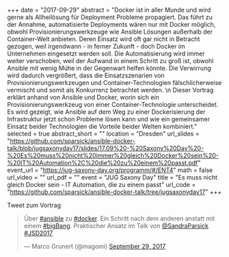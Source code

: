+++
date = "2017-09-29"
abstract = "Docker ist in aller Munde und wird gerne als Allheilösung für Deployment Probleme propagiert. Das führt zu der Annahme, automatisierte Deployments wären nur mit Docker möglich, obwohl Provisionierungswerkzeuge wie Ansible Lösungen außerhalb der Container-Welt anbieten. Deren Einsatz wird oft gar nicht in Betracht gezogen, weil irgendwann - in ferner Zukunft - doch Docker im Unternehmen eingesetzt werden soll. Die Automatisierung wird immer weiter verschoben, weil der Aufwand in einem Schritt zu groß ist, obwohl Ansible mit wenig Mühe in der Gegenwart helfen könnte. Die Verwirrung wird dadurch vergrößert, dass die Einsatzszenarien von Provisionierungswerkzeugen und Container-Technologien fälschlicherweise vermischt und somit als Konkurrenz betrachtet werden. \n Dieser Vortrag erklärt anhand von Ansible und Docker, worin sich ein Provisionierungswerkzeug von einer Container-Technologie unterscheidet. Es wird gezeigt, wie Ansible auf dem Weg zu einer Dockerisierung der Infrastruktur jetzt schon Probleme lösen kann und wie ein gemeinsamer Einsatz beider Technologien die Vorteile beider Welten kombiniert."
selected = true
abstract_short = ""
location = "Dresden"
url_slides = "https://github.com/sparsick/ansible-docker-talk/blob/jugsaxonyday17/slides/17.09%20-%20Saxony%20Day%20-%20Es%20muss%20nicht%20immer%20gleich%20Docker%20sein%20-%20IT%20Automation%2C%20die%20zu%20einem%20passt.pdf"
event_url = "https://jug-saxony-day.org/programm/#/ENT4"
math = false
url_video = ""
url_pdf = ""
event = "JUG Saxony Day"
title = "Es muss nicht gleich Docker sein - IT Automation, die zu einem passt"
url_code = "https://github.com/sparsick/ansible-docker-talk/tree/jugsaxonyday17"
+++

Tweet zum Vortrag

<blockquote class="twitter-tweet" data-partner="tweetdeck"><p lang="de" dir="ltr">Über <a href="https://twitter.com/hashtag/ansible?src=hash&amp;ref_src=twsrc%5Etfw">#ansible</a> zu <a href="https://twitter.com/hashtag/docker?src=hash&amp;ref_src=twsrc%5Etfw">#docker</a>. Ein Schritt nach dem anderen anstatt mit einem <a href="https://twitter.com/hashtag/bigBang?src=hash&amp;ref_src=twsrc%5Etfw">#bigBang</a>. Praktischer Ansatz im Talk von <a href="https://twitter.com/SandraParsick?ref_src=twsrc%5Etfw">@SandraParsick</a> <a href="https://twitter.com/hashtag/JSD2017?src=hash&amp;ref_src=twsrc%5Etfw">#JSD2017</a></p>&mdash; Marco Grunert (@magomi) <a href="https://twitter.com/magomi/status/913758634173243392?ref_src=twsrc%5Etfw">September 29, 2017</a></blockquote>
<script async src="//platform.twitter.com/widgets.js" charset="utf-8"></script>
